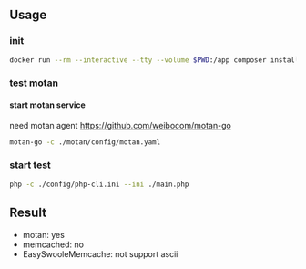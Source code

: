 ## Usage

### init
```bash
docker run --rm --interactive --tty --volume $PWD:/app composer install
```

### test motan

#### start motan service

need motan agent https://github.com/weibocom/motan-go
```bash
motan-go -c ./motan/config/motan.yaml
```

### start test
```bash
php -c ./config/php-cli.ini --ini ./main.php
```

## Result

* motan: yes
* memcached: no
* EasySwooleMemcache: not support ascii
